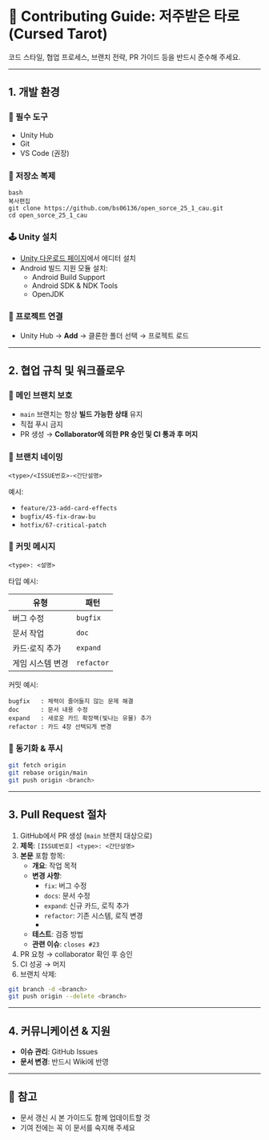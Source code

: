 # 💠 Contributing Guide: 저주받은 타로 (Cursed Tarot)

코드 스타일, 협업 프로세스, 브랜치 전략, PR 가이드 등을 반드시 준수해 주세요.

---

## 1. 개발 환경


### 🔧 필수 도구

- Unity Hub
- Git
- VS Code (권장)

### 💾 저장소 복제

```
bash
복사편집
git clone https://github.com/bs06136/open_sorce_25_1_cau.git
cd open_sorce_25_1_cau

```

### 🕹 Unity 설치

- [Unity 다운로드 페이지](https://unity.com/kr/download)에서 에디터 설치
- Android 빌드 지원 모듈 설치:
    - Android Build Support
    - Android SDK & NDK Tools
    - OpenJDK

### 🔗 프로젝트 연결

- Unity Hub → **Add** → 클론한 폴더 선택 → 프로젝트 로드

---

## 2. 협업 규칙 및 워크플로우

### 🔐 메인 브랜치 보호

- `main` 브랜치는 항상 **빌드 가능한 상태** 유지
- 직접 푸시 금지
- PR 생성 → **Collaborator에 의한 PR 승인 및 CI 통과 후 머지**

### 🌿 브랜치 네이밍

```
<type>/<ISSUE번호>-<간단설명>
```

예시:

- `feature/23-add-card-effects`
- `bugfix/45-fix-draw-bu`
- `hotfix/67-critical-patch`

### 💬 커밋 메시지

```
<type>: <설명>
```

타입 예시:

| **유형** | **패턴** |
| --- | --- |
| 버그 수정 | `bugfix` |
| 문서 작업 | `doc` |
| 카드·로직 추가 | `expand` |
| 게임 시스템 변경 | `refactor` |

커밋 예시:

```
bugfix   : 체력이 줄어들지 않는 문제 해결
doc      : 문서 내용 수정
expand   : 새로운 카드 확장팩(빛나는 유물) 추가
refactor : 카드 4장 선택되게 변경
```

### 🔄 동기화 & 푸시

```bash
git fetch origin
git rebase origin/main
git push origin <branch>
```

---

## 3. Pull Request 절차

1. GitHub에서 PR 생성 (`main` 브랜치 대상으로)
2. **제목**: `[ISSUE번호] <type>: <간단설명>`
3. **본문** 포함 항목:
    - **개요**: 작업 목적
    - **변경 사항**:
        - `fix`: 버그 수정
        - `docs`: 문서 수정
        - `expand`: 신규 카드, 로직 추가
        - `refactor`: 기존 시스템, 로직 변경
        - 
    - **테스트**: 검증 방법
    - **관련 이슈**: `closes #23`
4. PR 요청 → collaborator 확인 후 승인
5. CI 성공 → 머지
6. 브랜치 삭제:

```bash
git branch -d <branch>
git push origin --delete <branch>
```

---


## 4. 커뮤니케이션 & 지원

- **이슈 관리**: GitHub Issues
- **문서 변경**: 반드시 Wiki에 반영

---

## 📌 참고

- 문서 갱신 시 본 가이드도 함께 업데이트할 것
- 기여 전에는 꼭 이 문서를 숙지해 주세요
